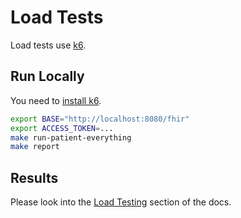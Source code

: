 # Load Tests

Load tests use [k6][1].

## Run Locally

You need to [install k6][2].

```sh
export BASE="http://localhost:8080/fhir"
export ACCESS_TOKEN=...
make run-patient-everything
make report
```

## Results

Please look into the [Load Testing](../../docs/performance/load-testing.md) section of the docs.

[1]: <https://k6.io>
[2]: <https://grafana.com/docs/k6/latest/set-up/install-k6/>
